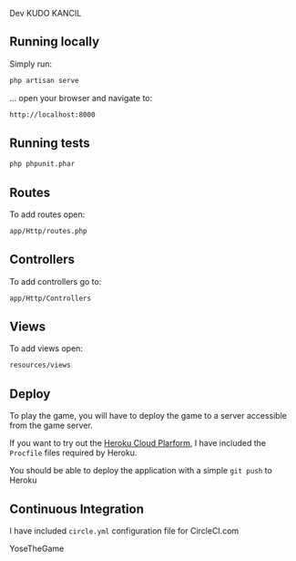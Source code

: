 Dev KUDO KANCIL
## Running locally

Simply run:

```sh
php artisan serve
```

... open your browser and navigate to:

```sh
http://localhost:8000
```

## Running tests

```sh
php phpunit.phar
```

## Routes

To add routes open:

```sh
app/Http/routes.php
```

## Controllers

To add controllers go to:

```sh
app/Http/Controllers
```

## Views

To add views open:

```sh
resources/views
```

## Deploy

To play the game, you will have to deploy the game to a server accessible from the game server.

If you want to try out the [Heroku Cloud Plarform](http://www.heroku.com), I have included the ```Procfile``` files required by Heroku.

You should be able to deploy the application with a simple ```git push``` to Heroku

## Continuous Integration

I have included ```circle.yml``` configuration file for CircleCI.com

YoseTheGame
